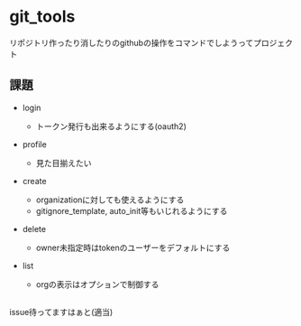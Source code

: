 # git_tools

リポジトリ作ったり消したりのgithubの操作をコマンドでしようってプロジェクト

## 課題
- login
	- トークン発行も出来るようにする(oauth2)

- profile
	- 見た目揃えたい

- create
	- organizationに対しても使えるようにする
	- gitignore_template, auto_init等もいじれるようにする

- delete
	- owner未指定時はtokenのユーザーをデフォルトにする

- list
	- orgの表示はオプションで制御する



##
issue待ってますはぁと(適当)
